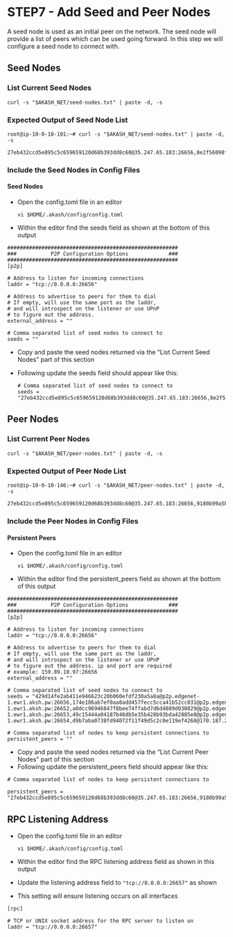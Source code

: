 # STEP7 - Add Seed and Peer Nodes



A seed node is used as an initial peer on the network. The seed node will provide a list of peers which can be used going forward. In this step we will configure a seed node to connect with.

## Seed Nodes

### List Current Seed Nodes

```
curl -s "$AKASH_NET/seed-nodes.txt" | paste -d, -s
```

### Expected Output of Seed Node List

```
root@ip-10-0-10-101:~# curl -s "$AKASH_NET/seed-nodes.txt" | paste -d, -s

27eb432ccd5e895c5c659659120d68b393dd8c60@35.247.65.183:26656,8e2f56098f182ffe2f6fb09280bafe13c63eb42f@46.101.176.149:26656,fff99a2e8f3c9473e4e5ee9a99611a2e599529fd@46.166.138.218:26656
```

### **Include the Seed Nodes in Config Files**

#### Seed Nodes

*   Open the config.toml file in an editor

    ```
    vi $HOME/.akash/config/config.toml
    ```
* Within the editor find the seeds field as shown at the bottom of this output

```
#######################################################
###           P2P Configuration Options             ###
#######################################################
[p2p]

# Address to listen for incoming connections
laddr = "tcp://0.0.0.0:26656"

# Address to advertise to peers for them to dial
# If empty, will use the same port as the laddr,
# and will introspect on the listener or use UPnP
# to figure out the address.
external_address = ""

# Comma separated list of seed nodes to connect to
seeds = ""
```

* Copy and paste the seed nodes returned via the “List Current Seed Nodes” part of this section
*   Following update the seeds field should appear like this:

    ```
    # Comma separated list of seed nodes to connect to
    seeds = "27eb432ccd5e895c5c659659120d68b393dd8c60@35.247.65.183:26656,8e2f56098f182ffe2f6fb09280bafe13c63eb42f@46.101.176.149:26656,fff99a2e8f3c9473e4e5ee9a99611a2e599529fd@46.166.138.218:26656"
    ```

## Peer Nodes

### List Current Peer Nodes

```
curl -s "$AKASH_NET/peer-nodes.txt" | paste -d, -s
```

### Expected Output of Peer Node List

```
root@ip-10-0-10-146:~# curl -s "$AKASH_NET/peer-nodes.txt" | paste -d, -s

27eb432ccd5e895c5c659659120d68b393dd8c60@35.247.65.183:26656,9180b99a5be3443677e0f57fc5f40e8f071bdcd8@161.35.239.0:51656,47c9acc0e7d9b244a6404458e76d50b6284bfbbb@142.93.77.25:26656,ab7b55588ea3f4f7a477e852aa262959e54117cd@3.235.249.94:26656,4acf579e2744268f834c713e894850995bbf0ffa@50.18.31.225:26656,3691ac1f56389ffec8579c13a6eb8eca41cf8ae3@54.219.88.246:26656,86afe23f116ba4754a19819a55d153008eb74b48@15.164.87.75:26656,6fbc3808f7d6c961e84944ae2d8c800a8bbffbb4@138.201.159.100:26656,a2a3ffe7ac122a218e1f59c32a670f04b8fd3033@165.22.69.102:26656,
```

### **Include the Peer Nodes in Config Files**

#### Persistent Peers

*   Open the config.toml file in an editor

    ```
    vi $HOME/.akash/config/config.toml
    ```
* Within the editor find the persistent\_peers field as shown at the bottom of this output

```
#######################################################
###           P2P Configuration Options             ###
#######################################################
[p2p]

# Address to listen for incoming connections
laddr = "tcp://0.0.0.0:26656"

# Address to advertise to peers for them to dial
# If empty, will use the same port as the laddr,
# and will introspect on the listener or use UPnP
# to figure out the address. ip and port are required
# example: 159.89.10.97:26656
external_address = ""

# Comma separated list of seed nodes to connect to
seeds = "429d14fe2ab411e946623c20b060efdf230a5a8a@p2p.edgenet-1.ewr1.aksh.pw:26656,174e186ab7ef0aa8add457fecc5cca41b52cc031@p2p.edgenet-1.ewr1.aksh.pw:26652,a0dcc96946847f8bee74ffabd7d6d4809d030829@p2p.edgenet-1.ewr1.aksh.pw:26653,49c15444a04187b46db5e35b428b93bda42885e8@p2p.edgenet-1.ewr1.aksh.pw:26654,d9b7aba0738fd94072f11f49d5c2c0e119ef4268@170.187.200.114:26656"

# Comma separated list of nodes to keep persistent connections to
persistent_peers = ""
```

* Copy and paste the seed nodes returned via the “List Current Peer Nodes” part of this section
* Following update the persistent\_peers field should appear like this:

```
# Comma separated list of nodes to keep persistent connections to

persistent_peers = "27eb432ccd5e895c5c659659120d68b393dd8c60@35.247.65.183:26656,9180b99a5be3443677e0f57fc5f40e8f071bdcd8@161.35.239.0:51656,47c9acc0e7d9b244a6404458e76d50b6284bfbbb@142.93.77.25:26656,ab7b55588ea3f4f7a477e852aa262959e54117cd@3.235.249.94:26656,4acf579e2744268f834c713e894850995bbf0ffa@50.18.31.225:26656,3691ac1f56389ffec8579c13a6eb8eca41cf8ae3@54.219.88.246:26656,86afe23f116ba4754a19819a55d153008eb74b48@15.164.87.75:26656,6fbc3808f7d6c961e84944ae2d8c800a8bbffbb4@138.201.159.100:26656,a2a3ffe7ac122a218e1f59c32a670f04b8fd3033@165.22.69.102:26656,"
```

## RPC Listening Address



*   Open the config.toml file in an editor

    ```
    vi $HOME/.akash/config/config.toml
    ```
* Within the editor find the RPC listening address field as shown in this output
* Update the listening address field to `"tcp://0.0.0.0:26657"` as shown
* This setting will ensure listening occurs on all interfaces

```
[rpc]

# TCP or UNIX socket address for the RPC server to listen on
laddr = "tcp://0.0.0.0:26657"
```
